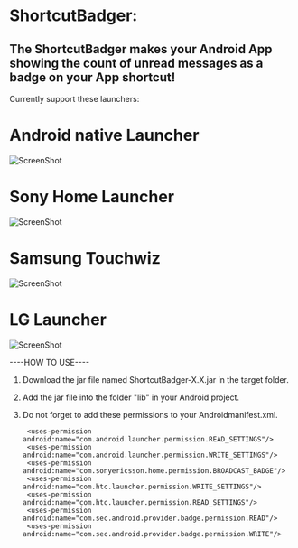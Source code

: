 ShortcutBadger:
===================================
The ShortcutBadger makes your Android App showing the count of unread messages as a badge on your App shortcut!
-----------------------------------
Currently support these launchers:

# Android native Launcher
![ScreenShot](https://raw.github.com/leolin310148/ShortcutBadger/master/screenshots/ss_android.png)

# Sony Home Launcher
![ScreenShot](https://raw.github.com/leolin310148/ShortcutBadger/master/screenshots/ss_sony.png)

# Samsung Touchwiz
![ScreenShot](https://raw.github.com/leolin310148/ShortcutBadger/master/screenshots/ss_samsung.png)

# LG Launcher
![ScreenShot](https://raw.github.com/leolin310148/ShortcutBadger/master/screenshots/ss_lg.png)



----HOW TO USE----
1. Download the jar file named ShortcutBadger-X.X.jar in the target folder.
2. Add the jar file into the folder "lib" in your Android project.
3. Do not forget to add these permissions to your Androidmanifest.xml.

        <uses-permission android:name="com.android.launcher.permission.READ_SETTINGS"/>
        <uses-permission android:name="com.android.launcher.permission.WRITE_SETTINGS"/>
        <uses-permission android:name="com.sonyericsson.home.permission.BROADCAST_BADGE"/>
        <uses-permission android:name="com.htc.launcher.permission.WRITE_SETTINGS"/>
        <uses-permission android:name="com.htc.launcher.permission.READ_SETTINGS"/>
        <uses-permission android:name="com.sec.android.provider.badge.permission.READ"/>
        <uses-permission android:name="com.sec.android.provider.badge.permission.WRITE"/>
